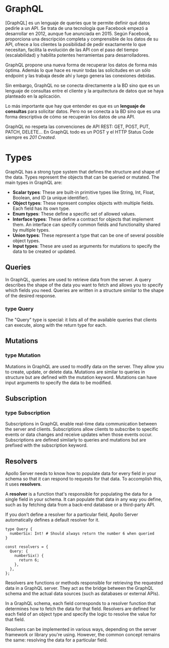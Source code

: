 # GraphQL

[GraphQL] es un lenguaje de queries que te permite definir qué datos pedirle a un API. Se trata de una tecnología que Facebook empezó a desarrollar en 2012, aunque fue anunciada en 2015. Según Facebook, proporciona una descripción completa y comprensible de los datos de su API, ofrece a los clientes la posibilidad de pedir exactamente lo que necesitan, facilita la evolución de las API con el paso del tiempo (escalabilidad) y habilita potentes herramientas para desarrolladores.

GraphQL propone una nueva forma de recuperar los datos de forma más óptima. Además lo que hace es reunir todas las solicitudes en un sólo endpoint y las trabaja desde ahí y luego genera las conexiones debidas.

Sin embargo, GraphQL no se conecta directamente a la BD sino que es un lenguaje de consultas entre el cliente y la arquitectura de datos que se haya planteado en la aplicación.

Lo más importante que hay que entender es que es un **lenguaje de consultas** para solicitar datos. Pero no se conecta a la BD sino que es una forma descriptiva de cómo se recuperán los datos de una API.

GraphQL no respeta las convenciones de API REST: GET, POST, PUT, PATCH, DELETE... En GraphQL todo es un POST y el HTTP Status Code siempre es _201 Created_.

# Types

GraphQL has a strong type system that defines the structure and shape of the data. Types represent the objects that can be queried or mutated. The main types in GraphQL are:

- **Scalar types**: These are built-in primitive types like String, Int, Float, Boolean, and ID (a unique identifier).
- **Object types**: These represent complex objects with multiple fields. Each field has its own type.
- **Enum types**: These define a specific set of allowed values.
- **Interface types**: These define a contract for objects that implement them. An interface can specify common fields and functionality shared by multiple types.
- **Union types**: These represent a type that can be one of several possible object types.
- **Input types**: These are used as arguments for mutations to specify the data to be created or updated.

## Queries

In GraphQL, queries are used to retrieve data from the server. A query describes the shape of the data you want to fetch and allows you to specify which fields you need. Queries are written in a structure similar to the shape of the desired response.

### type Query

The "Query" type is special: it lists all of the available queries that clients can execute, along with the return type for each.

## Mutations

### type Mutation

Mutations in GraphQL are used to modify data on the server. They allow you to create, update, or delete data. Mutations are similar to queries in structure but are defined with the mutation keyword. Mutations can have input arguments to specify the data to be modified.

## Subscription

### type Subscription

Subscriptions in GraphQL enable real-time data communication between the server and clients. Subscriptions allow clients to subscribe to specific events or data changes and receive updates when those events occur. Subscriptions are defined similarly to queries and mutations but are prefixed with the subscription keyword.

## Resolvers

Apollo Server needs to know how to populate data for every field in your schema so that it can respond to requests for that data. To accomplish this, it uses **resolvers**.

A **resolver** is a function that's responsible for populating the data for a single field in your schema. It can populate that data in any way you define, such as by fetching data from a back-end database or a third-party API.

If you don't define a resolver for a particular field, Apollo Server automatically defines a default resolver for it.

    type Query {
      numberSix: Int! # Should always return the number 6 when queried
    }

    const resolvers = {
      Query: {
        numberSix() {
          return 6;
        },
      },
    };

Resolvers are functions or methods responsible for retrieving the requested data in a GraphQL server. They act as the bridge between the GraphQL schema and the actual data sources (such as databases or external APIs).

In a GraphQL schema, each field corresponds to a resolver function that determines how to fetch the data for that field. Resolvers are defined for each field of an object type and specify the logic to resolve the value for that field.

Resolvers can be implemented in various ways, depending on the server framework or library you're using. However, the common concept remains the same: resolving the data for a particular field.
